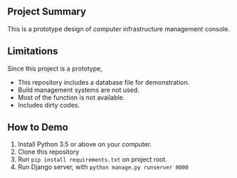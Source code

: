 ## Project Summary
This is a prototype design of computer infrastructure management console.

## Limitations
Since this project is a prototype,

* This repository includes a database file for demonstration.
* Build management systems are not used.
* Most of the function is not available.
* Includes dirty codes.

## How to Demo
1. Install Python 3.5 or above on your computer.
2. Clone this repository
3. Run `pip install requirements.txt` on project root.
4. Run Django server, with `python manage.py runserver 8000`
